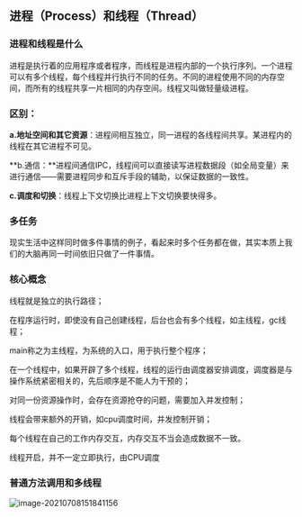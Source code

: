 ## 进程（Process）和线程（Thread）

### 进程和线程是什么

进程是执行着的应用程序或者程序，而线程是进程内部的一个执行序列。一个进程可以有多个线程，每个线程并行执行不同的任务。不同的进程使用不同的内存空间，而所有的线程共享一片相同的内存空间。线程又叫做轻量级进程。 

### 区别：

**a.地址空间和其它资源**：进程间相互独立，同一进程的各线程间共享。某进程内的线程在其它进程不可见。

**b.通信：**进程间通信IPC，线程间可以直接读写进程数据段（如全局变量）来进行通信——需要进程同步和互斥手段的辅助，以保证数据的一致性。

**c.调度和切换**：线程上下文切换比进程上下文切换要快得多。

### 多任务

现实生活中这样同时做多件事情的例子，看起来时多个任务都在做，其实本质上我们的大脑再同一时间依旧只做了一件事情。 

### 核心概念

线程就是独立的执行路径；

在程序运行时，即使没有自己创建线程，后台也会有多个线程，如主线程，gc线程；

main称之为主线程，为系统的入口，用于执行整个程序；

在一个线程中，如果开辟了多个线程，线程的运行由调度器安排调度，调度器是与操作系统紧密相关的，先后顺序是不能人为干预的；

对同一份资源操作时，会存在资源抢夺的问题，需要加入并发控制；

线程会带来额外的开销，如cpu调度时间，并发控制开销；

每个线程在自己的工作内存交互，内存交互不当会造成数据不一致。

线程开启，并不一定立即执行，由CPU调度

### 普通方法调用和多线程

![image-20210708151841156](F:%5CAA_LLJ%5CGitRepository%5CDailyNote%5CJavaBasic%5C%E5%A4%9A%E7%BA%BF%E7%A8%8B%5Cimage-20210708151841156.png)